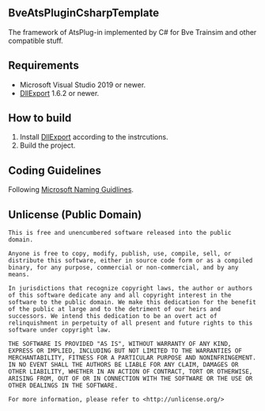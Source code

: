 ﻿## BveAtsPluginCsharpTemplate
The framework of AtsPlug-in implemented by C# for Bve Trainsim and other compatible stuff.

## Requirements
* Microsoft Visual Studio 2019 or newer.
* [DllExport](https://www.nuget.org/packages/DllExport/) 1.6.2 or newer.

## How to build
1. Install [DllExport](https://www.nuget.org/packages/DllExport/) according to the instrcutions.
1. Build the project.

## Coding Guidelines
Following [Microsoft Naming Guidlines](https://docs.microsoft.com/en-us/dotnet/standard/design-guidelines/naming-guidelines).

## Unlicense (Public Domain)
```
This is free and unencumbered software released into the public domain.

Anyone is free to copy, modify, publish, use, compile, sell, or
distribute this software, either in source code form or as a compiled
binary, for any purpose, commercial or non-commercial, and by any
means.

In jurisdictions that recognize copyright laws, the author or authors
of this software dedicate any and all copyright interest in the
software to the public domain. We make this dedication for the benefit
of the public at large and to the detriment of our heirs and
successors. We intend this dedication to be an overt act of
relinquishment in perpetuity of all present and future rights to this
software under copyright law.

THE SOFTWARE IS PROVIDED "AS IS", WITHOUT WARRANTY OF ANY KIND,
EXPRESS OR IMPLIED, INCLUDING BUT NOT LIMITED TO THE WARRANTIES OF
MERCHANTABILITY, FITNESS FOR A PARTICULAR PURPOSE AND NONINFRINGEMENT.
IN NO EVENT SHALL THE AUTHORS BE LIABLE FOR ANY CLAIM, DAMAGES OR
OTHER LIABILITY, WHETHER IN AN ACTION OF CONTRACT, TORT OR OTHERWISE,
ARISING FROM, OUT OF OR IN CONNECTION WITH THE SOFTWARE OR THE USE OR
OTHER DEALINGS IN THE SOFTWARE.

For more information, please refer to <http://unlicense.org/>
```